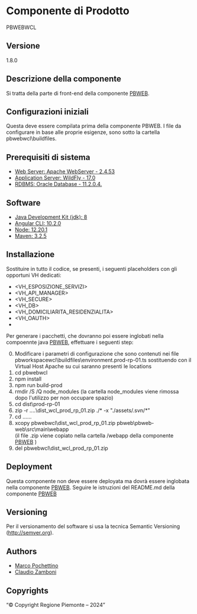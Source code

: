 # Componente di Prodotto
PBWEBWCL

## Versione
1.8.0

## Descrizione della componente
Si tratta della parte di front-end della componente [PBWEB](../pbweb). 

## Configurazioni iniziali
Questa deve essere compilata prima della componente PBWEB. I file da configurare in base alle proprie esigenze, sono sotto la cartella pbwebwcl\buildfiles.

## Prerequisiti di sistema
* [Web Server: Apache WebServer - 2.4.53](https://www.apache.org)
* [Application Server: WildFly - 17.0](https://www.wildfly.org/)
* [RDBMS: Oracle Database - 11.2.0.4.](https://www.oracle.com/java)
## Software
* [Java Development Kit (jdk): 8](https://www.oracle.com/java)
* [Angular CLI: 10.2.0](https://angular.io)
* [Node: 12.20.1](https://nodejs.org)
* [Maven: 3.2.5](https://maven.apache.org)

## Installazione
Sostituire in tutto il codice, se presenti, i seguenti placeholders con gli opportuni VH dedicati:
* <VH_ESPOSIZIONE_SERVIZI>
* <VH_API_MANAGER>
* <VH_SECURE>
* <VH_DB>
* <VH_DOMICILIARITA_RESIDENZIALITA>
* <VH_OAUTH>
* <VH>

Per generare i pacchetti, che dovranno poi essere inglobati nella compoennte java [PBWEB](../pbweb), effettuare i seguenti step:

0. Modificare i parametri di configurazione che sono contenuti nei file pbworkspacewcl\buildfiles\environment.prod-rp-01.ts sostituendo <VH> con  il Virtual Host Apache su cui saranno presenti le locations
1. cd pbwebwcl
2. npm install
3. npm run build-prod
4. rmdir /S /Q node_modules
   (la cartella node_modules viene rimossa dopo l'utilizzo per non occupare spazio)
5. cd dist\prod-rp-01
6. zip -r ..\..\dist_wcl_prod_rp_01.zip ./* -x "./assets/.svn/*"
7. cd ..\..\..
8. xcopy pbwebwcl\dist_wcl_prod_rp_01.zip pbweb\pbweb-web\src\main\webapp\
   (il file .zip viene copiato nella cartella /webapp della componente [PBWEB](../pbweb) )
9. del pbwebwcl\dist_wcl_prod_rp_01.zip

## Deployment
Questa componente non deve essere deployata ma dovrà essere inglobata nella componente [PBWEB](../pbweb).
Seguire le istruzioni del README.md della componente [PBWEB](../pbweb)

## Versioning
Per il versionamento del software si usa la tecnica Semantic Versioning (http://semver.org).

## Authors
* [Marco Pochettino](mailto:marco.pochettino@csi.it)
* [Claudio Zamboni](mailto:claudio.zamboni@csi.it)

## Copyrights
“© Copyright Regione Piemonte – 2024”